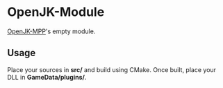 # OpenJK-Module
[OpenJK-MPP](https://jkd3v/OpenJK-MPP)'s empty module.

## Usage
Place your sources in **src/** and build using CMake. Once built, place your DLL in **GameData/plugins/**.